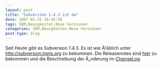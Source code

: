 ```yaml
---
layout: post
title: "Subversion 1.4.3 ist da"
date: 2007-01-25 10:45:56
tags: SKM,Neuigkeiten,Neue Versionen
categories: SKM,Neuigkeiten,Neue Versionen
post-type: blog
---
```

Seit Heute gibt es Subversion 1.4.3. Es ist wie Ã¼blich unter <a href="http://subversion.tigris.org"  title="Subversion">http://subversion.tigris.org</a> zu bekommen. Die Releasenotes sind <a href="  http://subversion.tigris.org/svn_1.4_releasenotes.html"  title="Releasenotes">hier</a> zu bekommen und die Beschreibung der Ã„nderung im <a href=" http://svn.collab.net/repos/svn/tags/1.4.3/CHANGES"  title="ChangeLog">ChangeLog</a>.
 
